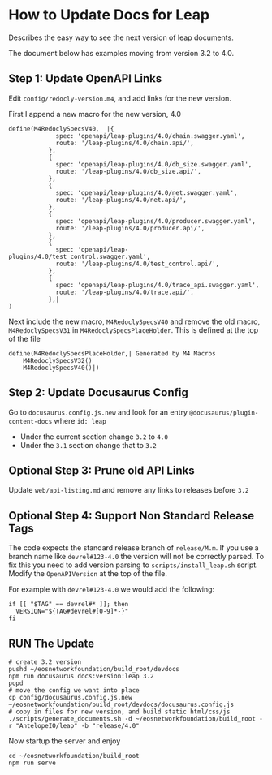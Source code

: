 # How to Update Docs for Leap
Describes the easy way to see the next version of leap documents.

The document below has examples moving from version 3.2 to 4.0.

## Step 1: Update OpenAPI Links
Edit `config/redocly-version.m4`, and add links for the new version.

First I append a new macro for the new version, 4.0
```
define(M4RedoclySpecsV40,  |{
             spec: 'openapi/leap-plugins/4.0/chain.swagger.yaml',
             route: '/leap-plugins/4.0/chain.api/',
           },
           {
             spec: 'openapi/leap-plugins/4.0/db_size.swagger.yaml',
             route: '/leap-plugins/4.0/db_size.api/',
           },
           {
             spec: 'openapi/leap-plugins/4.0/net.swagger.yaml',
             route: '/leap-plugins/4.0/net.api/',
           },
           {
             spec: 'openapi/leap-plugins/4.0/producer.swagger.yaml',
             route: '/leap-plugins/4.0/producer.api/',
           },
           {
             spec: 'openapi/leap-plugins/4.0/test_control.swagger.yaml',
             route: '/leap-plugins/4.0/test_control.api/',
           },
           {
             spec: 'openapi/leap-plugins/4.0/trace_api.swagger.yaml',
             route: '/leap-plugins/4.0/trace.api/',
           },|
)
```

Next include the new macro, `M4RedoclySpecsV40` and remove the old macro, `M4RedoclySpecsV31` in `M4RedoclySpecsPlaceHolder`. This is defined at the top of the file

```
define(M4RedoclySpecsPlaceHolder,| Generated by M4 Macros
    M4RedoclySpecsV32()
    M4RedoclySpecsV40()|)
```

## Step 2: Update Docusaurus Config

Go to `docusaurus.config.js.new` and look for an entry `@docusaurus/plugin-content-docs` where `id: leap`
- Under the current section change `3.2` to `4.0`
- Under the `3.1` section change that to `3.2`

## Optional Step 3: Prune old API Links
Update `web/api-listing.md` and remove any links to releases before `3.2`

## Optional Step 4: Support Non Standard Release Tags
The code expects the standard release branch of `release/M.m`. If you use a branch name like `devrel#123-4.0` the version will not be correctly parsed. To fix this you need to add version parsing to `scripts/install_leap.sh` script. Modify the `OpenAPIVersion` at the top of the file.

For example with `devrel#123-4.0` we would add the following:
```
if [[ "$TAG" == devrel#* ]]; then
  VERSION="${TAG#devrel#[0-9]*-}"
fi
```

## RUN The Update
```
# create 3.2 version
pushd ~/eosnetworkfoundation/build_root/devdocs
npm run docusaurus docs:version:leap 3.2
popd
# move the config we want into place
cp config/docusaurus.config.js.new ~/eosnetworkfoundation/build_root/devdocs/docusaurus.config.js
# copy in files for new version, and build static html/css/js
./scripts/generate_documents.sh -d ~/eosnetworkfoundation/build_root -r "AntelopeIO/leap" -b "release/4.0"
```

Now startup the server and enjoy
```
cd ~/eosnetworkfoundation/build_root
npm run serve
```
